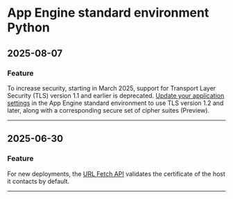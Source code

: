 # App Engine standard environment Python

## 2025-08-07

### Feature

To increase security, starting in March 2025, support for Transport Layer Security (TLS) version 1.1 and earlier is deprecated. [Update your application settings](https://cloud.google.com/appengine/docs/standard/secure-minimum-tls) in the App Engine standard environment to use TLS version 1.2 and later, along with a corresponding secure set of cipher suites (Preview).

---
## 2025-06-30

### Feature

For new deployments, the [URL Fetch API](https://cloud.google.com//appengine/docs/standard/services/urlfetch/issue-requests.md) validates the certificate of the host it contacts by default.

---
